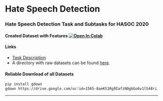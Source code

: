 # Hate Speech Detection

### Hate Speech Detection Task and Subtasks for HASOC 2020

#### Created Dataset with Features [![Open In Colab](https://colab.research.google.com/assets/colab-badge.svg)](https://colab.research.google.com/github/sayarghoshroy/Hate-Speech-Detection/blob/master/HASOC_tweet_engine.ipynb)

#### Links

- [Task Description](https://hasocfire.github.io/hasoc/2020/index.html)
- A directory with raw datasets can be found [here](https://drive.google.com/file/d/1565-8aeKS1Rg9IafzN0gbGo6v1lS48ri/view?usp=sharing).

#### Reliable Download of all Datasets

```bash
pip install gdown
gdown https://drive.google.com/uc?id=1565-8aeKS1Rg9IafzN0gbGo6v1lS48ri
```

---
